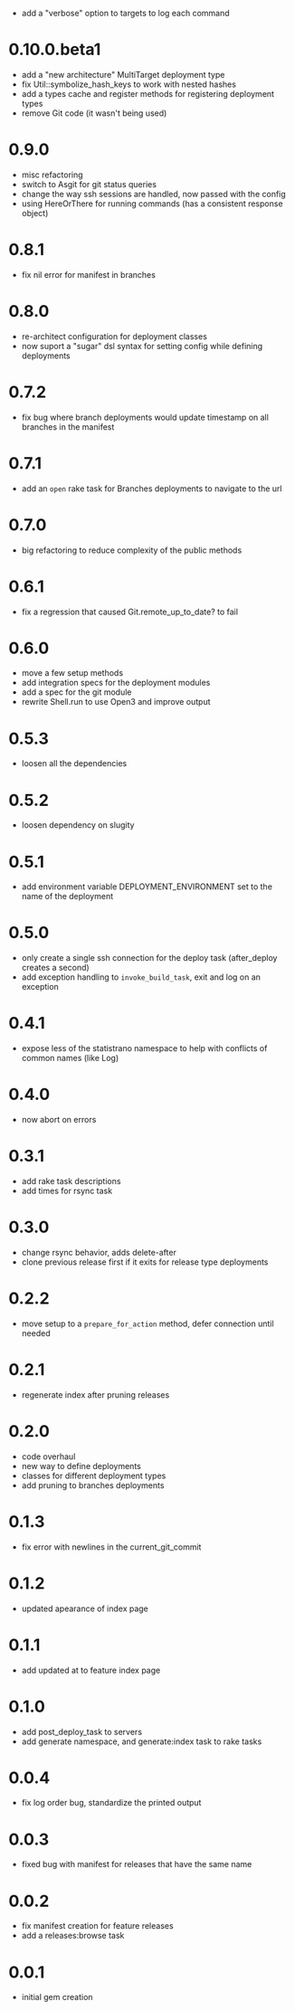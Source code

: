 - add a "verbose" option to targets to log each command

# 0.10.0.beta1
- add a "new architecture" MultiTarget deployment type
- fix Util::symbolize_hash_keys to work with nested hashes
- add a types cache and register methods for registering deployment types
- remove Git code (it wasn't being used)

# 0.9.0
- misc refactoring
- switch to Asgit for git status queries
- change the way ssh sessions are handled, now passed with the config
- using HereOrThere for running commands (has a consistent response object)

# 0.8.1
- fix nil error for manifest in branches

# 0.8.0
- re-architect configuration for deployment classes
- now suport a "sugar" dsl syntax for setting config while defining deployments

# 0.7.2
- fix bug where branch deployments would update timestamp on all branches in the manifest

# 0.7.1
- add an `open` rake task for Branches deployments to navigate to the url

# 0.7.0
- big refactoring to reduce complexity of the public methods

# 0.6.1
- fix a regression that caused Git.remote_up_to_date? to fail

# 0.6.0
- move a few setup methods
- add integration specs for the deployment modules
- add a spec for the git module
- rewrite Shell.run to use Open3 and improve output

# 0.5.3
- loosen all the dependencies

# 0.5.2
- loosen dependency on slugity

# 0.5.1
- add environment variable DEPLOYMENT_ENVIRONMENT set to the name of the deployment

# 0.5.0
- only create a single ssh connection for the deploy task (after_deploy creates a second)
- add exception handling to `invoke_build_task`, exit and log on an exception

# 0.4.1
- expose less of the statistrano namespace to help with conflicts of common names (like Log)

# 0.4.0
- now abort on errors

# 0.3.1
- add rake task descriptions
- add times for rsync task

# 0.3.0
- change rsync behavior, adds delete-after
- clone previous release first if it exits for release type deployments

# 0.2.2
- move setup to a `prepare_for_action` method, defer connection until needed

# 0.2.1
- regenerate index after pruning releases

# 0.2.0
- code overhaul
- new way to define deployments
- classes for different deployment types
- add pruning to branches deployments

# 0.1.3
- fix error with newlines in the current_git_commit

# 0.1.2
- updated apearance of index page

# 0.1.1
- add updated at to feature index page

# 0.1.0
- add post_deploy_task to servers
- add generate namespace, and generate:index task to rake tasks

# 0.0.4
- fix log order bug, standardize the printed output

# 0.0.3
- fixed bug with manifest for releases that have the same name

# 0.0.2
- fix manifest creation for feature releases
- add a releases:browse task

# 0.0.1
- initial gem creation